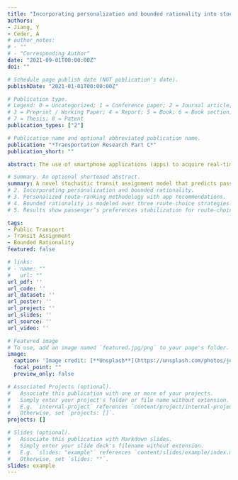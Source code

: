 ```yaml
---
title: "Incorporating personalization and bounded rationality into stochastic transit assignment model"
authors:
- Jiang, Y
- Ceder, A
# author_notes:
# - ""
# - "Corresponding Author"
date: "2021-09-01T00:00:00Z"
doi: ""

# Schedule page publish date (NOT publication's date).
publishDate: "2021-01-01T00:00:00Z"

# Publication type.
# Legend: 0 = Uncategorized; 1 = Conference paper; 2 = Journal article;
# 3 = Preprint / Working Paper; 4 = Report; 5 = Book; 6 = Book section;
# 7 = Thesis; 8 = Patent
publication_types: ["2"]

# Publication name and optional abbreviated publication name.
publication: "*Transportation Research Part C*"
publication_short: ""

abstract: The use of smartphone applications (apps) to acquire real-time information for trip planning has become and progressively continues becoming a more instinctive behavior among public transport (PT) users. Thus, it becomes an integral part of the design and management of PT systems, but corresponding transit assignment models for improving the prediction of passenger ridership have yet to be developed. This work proposes a novel stochastic transit assignment model that predicts passenger ridership. Two new features are incorporated into a transit assignment model, namely, personalization and bounded rationality. Personalization refers to a personalized route-ranking methodology so that the app recommends paths with respect to a traveler’s preference considering various PT attributes. Bounded rationality is modeled over three route-choice strategies representing different levels of cognitive effort exercised by a traveler in selecting a path from the set of paths recommended by the app. The transit assignment model is formulated as a fixed-point problem. Because the mapping function of the fixed-point formulation is not necessarily continuous, the model constructs an approximated fixed point existing under certain measures of discontinuity. The method of successive averages (MSA) is applied to solve the problem. Numerical studies are conducted to demonstrate the properties of the new transit assignment model, the effect of demand on the path choice probability, and the effect of passengers’ heterogeneity on the convergence of the algorithm. The results reveal that, with a personalized path recommendation, passenger’s preferences could stabilize the differences of path choice probability when adopting route-choice strategies relying on the path order. In addition, although the MSA may not always converge and oscillate, the fluctuation is below the derived measure of discontinuity, indicating that an approximated fixed point can be found.

# Summary. An optional shortened abstract.
summary: A novel stochastic transit assignment model that predicts passenger ridership.
# 2. Incorporating personalization and bounded rationality.
# 3. Personalized route-ranking methodology with app recommendations.
# 4. Bounded rationality is modeled over three route-choice strategies.
# 5. Results show passenger’s preferences stabilization for route-choice strategies.

tags:
- Public Transport
- Transit Assignment
- Bounded Rationality
featured: false

# links:
# - name: ""
#   url: ""
url_pdf: ''
url_code: ''
url_dataset: ''
url_poster: ''
url_project: ''
url_slides: ''
url_source: ''
url_video: ''

# Featured image
# To use, add an image named `featured.jpg/png` to your page's folder. 
image:
  caption: 'Image credit: [**Unsplash**](https://unsplash.com/photos/jdD8gXaTZsc)'
  focal_point: ""
  preview_only: false

# Associated Projects (optional).
#   Associate this publication with one or more of your projects.
#   Simply enter your project's folder or file name without extension.
#   E.g. `internal-project` references `content/project/internal-project/index.md`.
#   Otherwise, set `projects: []`.
projects: []

# Slides (optional).
#   Associate this publication with Markdown slides.
#   Simply enter your slide deck's filename without extension.
#   E.g. `slides: "example"` references `content/slides/example/index.md`.
#   Otherwise, set `slides: ""`.
slides: example
---
```

<!-- 
{{% callout note %}}
Click the *Cite* button above to demo the feature to enable visitors to import publication metadata into their reference management software.
{{% /callout %}}

{{% callout note %}}
Create your slides in Markdown - click the *Slides* button to check out the example.
{{% /callout %}}

Supplementary notes can be added here, including [code, math, and images](https://wowchemy.com/docs/writing-markdown-latex/). -->
